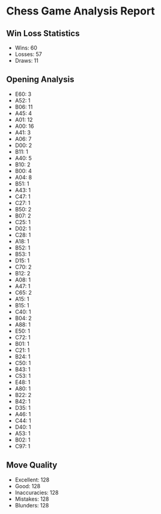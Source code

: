 # Chess Game Analysis Report

## Win Loss Statistics
- Wins: 60
- Losses: 57
- Draws: 11

## Opening Analysis
- E60: 3
- A52: 1
- B06: 11
- A45: 4
- A01: 12
- A00: 16
- A41: 3
- A06: 7
- D00: 2
- B11: 1
- A40: 5
- B10: 2
- B00: 4
- A04: 8
- B51: 1
- A43: 1
- C47: 1
- C27: 1
- B50: 2
- B07: 2
- C25: 1
- D02: 1
- C28: 1
- A18: 1
- B52: 1
- B53: 1
- D15: 1
- C70: 2
- B12: 2
- A08: 1
- A47: 1
- C65: 2
- A15: 1
- B15: 1
- C40: 1
- B04: 2
- A88: 1
- E50: 1
- C72: 1
- B01: 1
- C21: 1
- B24: 1
- C50: 1
- B43: 1
- C53: 1
- E48: 1
- A80: 1
- B22: 2
- B42: 1
- D35: 1
- A46: 1
- C44: 1
- D40: 1
- A53: 1
- B02: 1
- C97: 1

## Move Quality
- Excellent: 128
- Good: 128
- Inaccuracies: 128
- Mistakes: 128
- Blunders: 128

